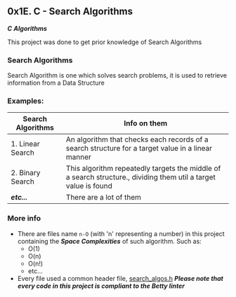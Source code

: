 ## 0x1E. C - Search Algorithms
***C***  ***Algorithms***

This project was done to get prior knowledge of Search Algorithms

### Search Algorithms
Search Algorithm is one which solves search problems, it is used to retrieve information from a Data Structure
### Examples:
| Search Algorithms | Info on them |
| ----------------- | ------------ |
| 1. Linear Search | An algorithm that checks each records of a search structure for a target value in a linear manner |
| 2. Binary Search | This algorithm repeatedly targets the middle of a search structure., dividing them util a target value is found |
| ***etc...*** | There are a lot of them |

### More info
- There are files name `n-O` (with 'n' representing a number) in this project containing the ***Space Complexities*** of such algorithm. Such as:
	- O(1)
	- O(n)
	- O(n!)
	- etc...
- Every file used a common header file,
  [search_algos.h]()
***Please note that every code in this project is compliant to the Betty linter***
